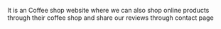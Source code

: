 It is an Coffee shop website where we can also shop online products through their coffee shop and share our reviews through contact page

